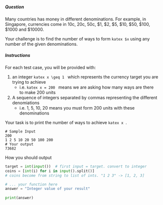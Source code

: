 ##### Question

Many countries has money in different denominations. For example, in Singapore, currencies come in
10c, 20c, 50c, $1, $2, $5, $10, $50, $100, $1000 and $10000. 

Your challenge is to find the number of ways to form `katex $x` using any number of the given denominations.

##### Instructions

For each test case, you will be provided with:
 1. an integer `katex x \geq 1 ` which represents the currency target you are trying to achieve
    - i.e. `katex x = 200 ` means we are asking how many ways are there to make 200 units
 2. A sequence of integers separated by commas representing the different denomiations
    - i.e. 1, 5, 10, 20 means you must form 200 units with these denominations
    
Your task is to print the number of ways to achieve `katex x `.

```
# Sample Input
200
1 2 5 10 20 50 100 200
# Your output
73682
```

How you should output
```python 
target = int(input())  # first input = target. convert to integer
coins = [int(i) for i in input().split()]
# coins become from string to list of ints. "1 2 3" -> [1, 2, 3]

# ... your function here
answer = "Integer value of your result"
    
print(answer)
```
